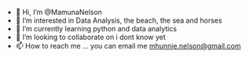 - 👋 Hi, I’m @MamunaNelson
- 👀 I’m interested in Data Analysis, the beach, the sea and horses
- 🌱 I’m currently learning python and data analytics
- 💞️ I’m looking to collaborate on i dont know yet
- 📫 How to reach me ... you can email me mhunnie.nelson@gmail.com

<!---
MamunaDiallo/MamunaDiallo is a ✨ special ✨ repository because its `README.md` (this file) appears on your GitHub profile.
You can click the Preview link to take a look at your changes.
--->
